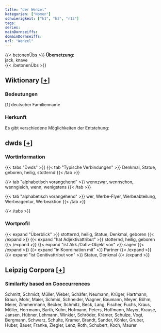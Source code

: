 ```yaml
---
title: "der Wenzel"
kategorien: ["Nomen"]
schwierigkeit: ["k1", "h3", "r13"]
tags:
series:
mainDornseiffs:
domainDornseiffs:
url: "Wenzel"
---
```


{{< betonenÜbs >}}
**Übersetzung:**  
jack, knave  
{{< /betonenÜbs >}}

## Wiktionary [[+](https://de.wiktionary.org/wiki/Wenzel)]

### Bedeutungen
[1] deutscher Familienname  

### Herkunft
Es gibt verschiedene Möglichkeiten der Entstehung:  



## dwds [[+](https://www.dwds.de/wb/Wenzel)]

### Wortinformation
{{< tabs "Dwds" >}}
{{< tab "Typische Verbindungen" >}}
Denkmal, Statue, geboren, heilig, stotternd
{{< /tab >}}

{{< tab "alphabetisch vorangehend" >}}
wennzwar, wennschon, wenngleich, wenn, wenigstens
{{< /tab >}}

{{< tab "alphabetisch vorangehend" >}}
wer, Werbe-Flyer, Werbeabteilung, Werbeagentur, Werbeaktion
{{< /tab >}}

{{< /tabs >}}

### Wortprofil
{{< expand "Überblick" >}} stotternd, heilig, Statue, Denkmal, geboren {{< /expand >}}
{{< expand "hat Adjektivattribut" >}} stotternd, heilig, geboren {{< /expand >}}
{{< expand "ist Akk./Dativ-Objekt von" >}} sagen {{< /expand >}}
{{< expand "in Koordination mit" >}} Partner {{< /expand >}}
{{< expand "ist Genitivattribut von" >}} Statue, Denkmal {{< /expand >}}

## Leipzig Corpora [[+](https://corpora.uni-leipzig.de/en/res?word=Wenzel&corpusId=deu_newscrawl-public_2018)]


### Similarity based on Cooccurrences
Schmitt, Schmidt, Müller, Weber, Schäfer, Neumann, Krüger, Hartmann, Braun, Mohr, Maier, Schmid, Schneider, Wagner, Baumann, Meyer, Böhm, Meier, Zimmermann, Becker, Schmitz, Beck, Lang, Fischer, Fuchs, Kraus, Möller, Herrmann, Barth, Kuhn, Hofmann, Peters, Hoffmann, Mayer, Krause, Jansen, Hübner, Lehmann, Winkler, Schröder, Krämer, Schulze, Vogt, Bergmann, Schwarz, Schulte, Kramer, Brandt, Sander, Köhler, Gruber, Huber, Bauer, Franke, Ziegler, Lenz, Roth, Schubert, Koch, Maurer

